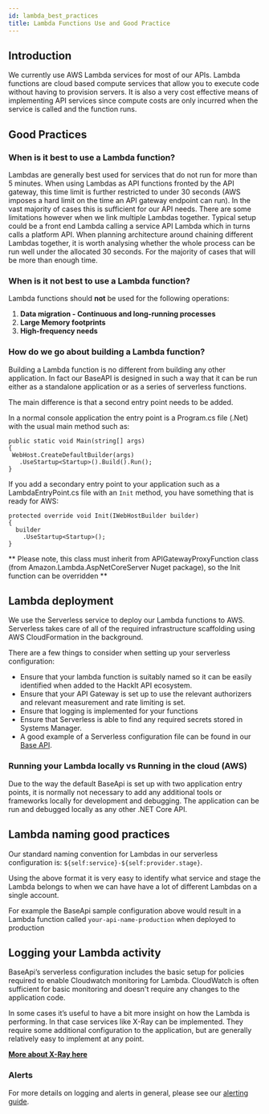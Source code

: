 ```yaml
---
id: lambda_best_practices
title: Lambda Functions Use and Good Practice
---
```


## Introduction

We currently use AWS Lambda services for most of our APIs. Lambda functions are cloud based compute services that allow you to execute code without having to provision servers. It is also a very cost effective means of implementing API services since compute costs are only incurred when the service is called and the function runs.

## Good Practices

### When is it best to use a Lambda function?

Lambdas are generally best used for services that do not run for more than 5 minutes. When using Lambdas as API functions fronted by the API gateway, this time limit is further restricted to under 30 seconds (AWS imposes a hard limit on the time an API gateway endpoint can run). In the vast majority of cases this is sufficient for our API needs. There are some limitations however when we link multiple Lambdas together. Typical setup could be a front end Lambda calling a service API Lambda which in turns calls a platform API. When planning architecture around chaining different Lambdas together, it is worth analysing whether the whole process can be run well under the allocated 30 seconds.
For the majority of cases that will be more than enough time.

### When is it not best to use a Lambda function?

Lambda functions should **not** be used for the following operations:

1. **Data migration - Continuous and long-running processes**
2. **Large Memory footprints**
3. **High-frequency needs**

### How do we go about building a Lambda function?

Building a Lambda function is no different from building any other application. In fact our BaseAPI is designed in such a way that it can be run either as a standalone application or as a series of serverless functions.

The main difference is that a second entry point needs to be added.

In a normal console application the entry point is a Program.cs file (.Net) with the usual main method such as:

```dotnet title="Program.cs"
public static void Main(string[] args)
{
 WebHost.CreateDefaultBuilder(args)
   .UseStartup<Startup>().Build().Run();
}
```

If you add a secondary entry point to your application such as a LambdaEntryPoint.cs file with an `Init` method, you have something that is ready for AWS:

```dotnet title="LambdaEntryPoint.cs"
protected override void Init(IWebHostBuilder builder)
{
  builder
    .UseStartup<Startup>();
}
```

** Please note, this class must inherit from APIGatewayProxyFunction class (from Amazon.Lambda.AspNetCoreServer Nuget package), so the Init function can be overridden **

## Lambda deployment

We use the Serverless service to deploy our Lambda functions to AWS. Serverless takes care of all of the required infrastructure scaffolding using AWS CloudFormation in the background.

There are a few things to consider when setting up your serverless configuration:

- Ensure that your lambda function is suitably named so it can be easily identified when added to the HackIt API ecosystem.
- Ensure that your API Gateway is set up to use the relevant authorizers and relevant measurement and rate limiting is set.
- Ensure that logging is implemented for your functions
- Ensure that Serverless is able to find any required secrets stored in Systems Manager.
- A good example of a Serverless configuration file can be found in our [Base API](https://github.com/LBHackney-IT/lbh-base-api/blob/master/BaseApi/serverless.yml).

### Running your Lambda locally vs Running in the cloud (AWS)

Due to the way the default BaseApi is set up with two application entry points, it is normally not necessary to add any additional tools or frameworks locally for development and debugging. The application can be run and debugged locally as any other .NET Core API.

## Lambda naming good practices

Our standard naming convention for Lambdas in our serverless configuration is: `${self:service}-${self:provider.stage}`.

Using the above format it is very easy to identify what service and stage the Lambda belongs to when we can have have a lot of different Lambdas on a single account.

For example the BaseApi sample configuration above would result in a Lambda function called `your-api-name-production` when deployed to production

## Logging your Lambda activity

BaseApi’s serverless configuration includes the basic setup for policies required to enable Cloudwatch monitoring for Lambda. CloudWatch is often sufficient for basic monitoring and doesn't require any changes to the application code.

In some cases it’s useful to have a bit more insight on how the Lambda is performing. In that case services like X-Ray can be implemented. They require some additional configuration to the application, but are generally relatively easy to implement at any point.

[**More about X-Ray here**](/x_ray)

### Alerts

For more details on logging and alerts in general, please see our [alerting guide](/alerting).
